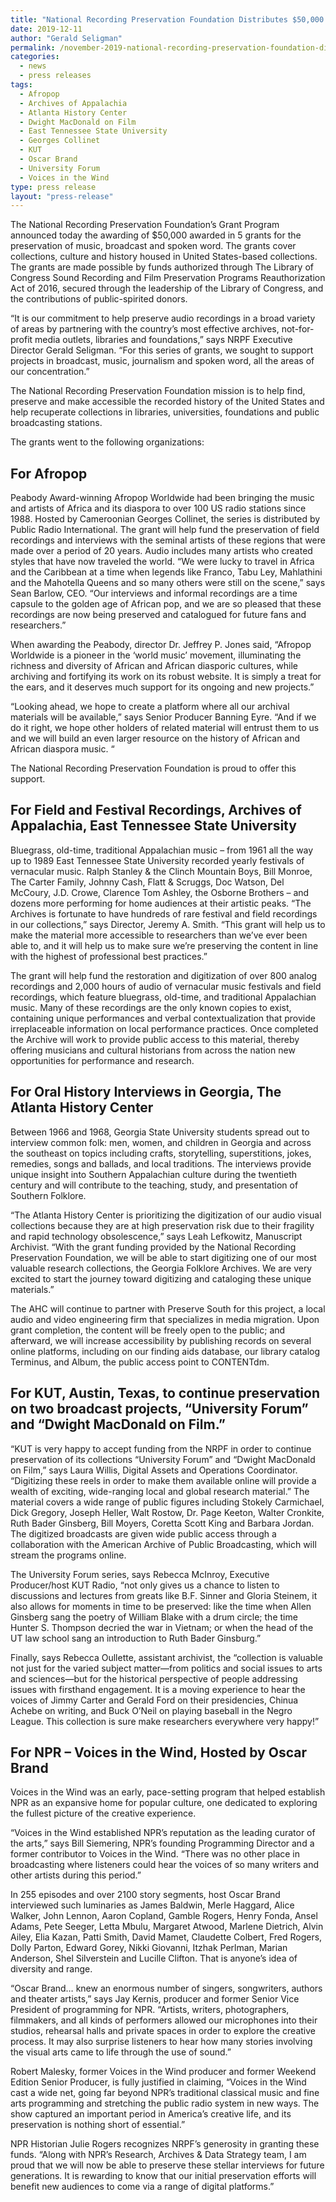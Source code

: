 ```yaml
---
title: "National Recording Preservation Foundation Distributes $50,000 in 5 Grants for Audio Preservation"
date: 2019-12-11
author: "Gerald Seligman"
permalink: /november-2019-national-recording-preservation-foundation-distributes-50000-in-5-grants-for-audio-preservation/
categories: 
  - news
  - press releases
tags:
  - Afropop
  - Archives of Appalachia
  - Atlanta History Center
  - Dwight MacDonald on Film 
  - East Tennessee State University
  - Georges Collinet
  - KUT
  - Oscar Brand
  - University Forum
  - Voices in the Wind
type: press release
layout: "press-release"
---
```


The National Recording Preservation Foundation’s Grant Program announced today the awarding of $50,000 awarded in 5 grants for the preservation of music, broadcast and spoken word. The grants cover collections, culture and history housed in United States-based collections. The grants are made possible by funds authorized through The Library of Congress Sound Recording and Film Preservation Programs Reauthorization Act of 2016, secured through the leadership of the Library of Congress, and the contributions of public-spirited donors.

“It is our commitment to help preserve audio recordings in a broad variety of areas by partnering with the country’s most effective archives, not-for-profit media outlets, libraries and foundations,” says NRPF Executive Director Gerald Seligman. “For this series of grants, we sought to support projects in broadcast, music, journalism and spoken word, all the areas of our concentration.”

The National Recording Preservation Foundation mission is to help find, preserve and make accessible the recorded history of the United States and help recuperate collections in libraries, universities, foundations and public broadcasting stations.

The grants went to the following organizations:

## For Afropop

Peabody Award-winning Afropop Worldwide had been bringing the music and artists of Africa and its diaspora to over 100 US radio stations since 1988. Hosted by Cameroonian Georges Collinet, the series is distributed by Public Radio International. The grant will help fund the preservation of field recordings and interviews with the seminal artists of these regions that were made over a period of 20 years. Audio includes many artists who created styles that have now traveled the world. “We were lucky to travel in Africa and the Caribbean at a time when legends like Franco, Tabu Ley, Mahlathini and the Mahotella Queens and so many others were still on the scene,” says Sean Barlow, CEO. “Our interviews and informal recordings are a time capsule to the golden age of African pop, and we are so pleased that these recordings are now being preserved and catalogued for future fans and researchers.”

When awarding the Peabody, director Dr. Jeffrey P. Jones said, “Afropop Worldwide is a pioneer in the ‘world music’ movement, illuminating the richness and diversity of African and African diasporic cultures, while archiving and fortifying its work on its robust website. It is simply a treat for the ears, and it deserves much support for its ongoing and new projects.”

“Looking ahead, we hope to create a platform where all our archival materials will be available,” says Senior Producer Banning Eyre. “And if we do it right, we hope other holders of related material will entrust them to us and we will build an even larger resource on the history of African and African diaspora music. “

The National Recording Preservation Foundation is proud to offer this support.

## For Field and Festival Recordings, Archives of Appalachia, East Tennessee State University

Bluegrass, old-time, traditional Appalachian music – from 1961 all the way up to 1989 East Tennessee State University recorded yearly festivals of vernacular music. Ralph Stanley & the Clinch Mountain Boys, Bill Monroe, The Carter Family, Johnny Cash, Flatt & Scruggs, Doc Watson, Del McCoury, J.D. Crowe, Clarence Tom Ashley, the Osborne Brothers – and dozens more performing for home audiences at their artistic peaks. “The Archives is fortunate to have hundreds of rare festival and field recordings in our collections,” says Director, Jeremy A. Smith. “This grant will help us to make the material more accessible to researchers than we’ve ever been able to, and it will help us to make sure we’re preserving the content in line with the highest of professional best practices.”

The grant will help fund the restoration and digitization of over 800 analog recordings and 2,000 hours of audio of vernacular music festivals and field recordings, which feature bluegrass, old-time, and traditional Appalachian music. Many of these recordings are the only known copies to exist, containing unique performances and verbal contextualization that provide irreplaceable information on local performance practices. Once completed the Archive will work to provide public access to this material, thereby offering musicians and cultural historians from across the nation new opportunities for performance and research.

## For Oral History Interviews in Georgia, The Atlanta History Center

Between 1966 and 1968, Georgia State University students spread out to interview common folk: men, women, and children in Georgia and across the southeast on topics including crafts, storytelling, superstitions, jokes, remedies, songs and ballads, and local traditions. The interviews provide unique insight into Southern Appalachian culture during the twentieth century and will contribute to the teaching, study, and presentation of Southern Folklore.

“The Atlanta History Center is prioritizing the digitization of our audio visual collections because they are at high preservation risk due to their fragility and rapid technology obsolescence,” says Leah Lefkowitz, Manuscript Archivist. “With the grant funding provided by the National Recording Preservation Foundation, we will be able to start digitizing one of our most valuable research collections, the Georgia Folklore Archives. We are very excited to start the journey toward digitizing and cataloging these unique materials.”

The AHC will continue to partner with Preserve South for this project, a local audio and video engineering firm that specializes in media migration. Upon grant completion, the content will be freely open to the public; and afterward, we will increase accessibility by publishing records on several online platforms, including on our finding aids database, our library catalog Terminus, and Album, the public access point to CONTENTdm.

## For KUT, Austin, Texas, to continue preservation on two broadcast projects, “University Forum” and “Dwight MacDonald on Film.”

“KUT is very happy to accept funding from the NRPF in order to continue preservation of its collections “University Forum” and “Dwight MacDonald on Film,” says Laura Willis, Digital Assets and Operations Coordinator. “Digitizing these reels in order to make them available online will provide a wealth of exciting, wide-ranging local and global research material.” The material covers a wide range of public figures including Stokely Carmichael, Dick Gregory, Joseph Heller, Walt Rostow, Dr. Page Keeton, Walter Cronkite, Ruth Bader Ginsberg, Bill Moyers, Coretta Scott King and Barbara Jordan. The digitized broadcasts are given wide public access through a collaboration with the American Archive of Public Broadcasting, which will stream the programs online.

The University Forum series, says Rebecca McInroy, Executive Producer/host KUT Radio, “not only gives us a chance to listen to discussions and lectures from greats like B.F. Sinner and Gloria Steinem, it also allows for moments in time to be preserved: like the time when Allen Ginsberg sang the poetry of William Blake with a drum circle; the time Hunter S. Thompson decried the war in Vietnam; or when the head of the UT law school sang an introduction to Ruth Bader Ginsburg.”

Finally, says Rebecca Oullette, assistant archivist, the “collection is valuable not just for the varied subject matter—from politics and social issues to arts and sciences—but for the historical perspective of people addressing issues with firsthand engagement. It is a moving experience to hear the voices of Jimmy Carter and Gerald Ford on their presidencies, Chinua Achebe on writing, and Buck O’Neil on playing baseball in the Negro League. This collection is sure make researchers everywhere very happy!”

## For NPR – Voices in the Wind, Hosted by Oscar Brand

Voices in the Wind was an early, pace-setting program that helped establish NPR as an expansive home for popular culture, one dedicated to exploring the fullest picture of the creative experience.

“Voices in the Wind established NPR’s reputation as the leading curator of the arts,” says Bill Siemering, NPR’s founding Programming Director and a former contributor to Voices in the Wind. “There was no other place in broadcasting where listeners could hear the voices of so many writers and other artists during this period.”

In 255 episodes and over 2100 story segments, host Oscar Brand interviewed such luminaries as James Baldwin, Merle Haggard, Alice Walker, John Lennon, Aaron Copland, Gamble Rogers, Henry Fonda, Ansel Adams, Pete Seeger, Letta Mbulu, Margaret Atwood, Marlene Dietrich, Alvin Ailey, Elia Kazan, Patti Smith, David Mamet, Claudette Colbert, Fred Rogers, Dolly Parton, Edward Gorey, Nikki Giovanni, Itzhak Perlman, Marian Anderson, Shel Silverstein and Lucille Clifton. That is anyone’s idea of diversity and range.

“Oscar Brand… knew an enormous number of singers, songwriters, authors and theater artists,” says Jay Kernis, producer and former Senior Vice President of programming for NPR. “Artists, writers, photographers, filmmakers, and all kinds of performers allowed our microphones into their studios, rehearsal halls and private spaces in order to explore the creative process.  It may also surprise listeners to hear how many stories involving the visual arts came to life through the use of sound.”

Robert Malesky, former Voices in the Wind producer and former Weekend Edition Senior Producer, is fully justified in claiming, “Voices in the Wind cast a wide net, going far beyond NPR’s traditional classical music and fine arts programming and stretching the public radio system in new ways. The show captured an important period in America’s creative life, and its preservation is nothing short of essential.”

NPR Historian Julie Rogers recognizes NRPF’s generosity in granting these funds. “Along with NPR’s Research, Archives & Data Strategy team, I am proud that we will now be able to preserve these stellar interviews for future generations. It is rewarding to know that our initial preservation efforts will benefit new audiences to come via a range of digital platforms.”